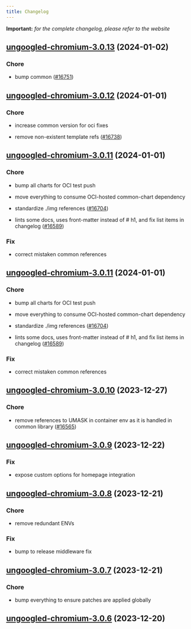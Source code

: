 ```yaml
---
title: Changelog
---
```


**Important:**
*for the complete changelog, please refer to the website*



## [ungoogled-chromium-3.0.13](https://github.com/truecharts/charts/compare/ungoogled-chromium-3.0.12...ungoogled-chromium-3.0.13) (2024-01-02)

### Chore



- bump common ([#16751](https://github.com/truecharts/charts/issues/16751))


## [ungoogled-chromium-3.0.12](https://github.com/truecharts/charts/compare/ungoogled-chromium-3.0.11...ungoogled-chromium-3.0.12) (2024-01-01)

### Chore



- increase common version for oci fixes

- remove non-existent template refs ([#16738](https://github.com/truecharts/charts/issues/16738))


## [ungoogled-chromium-3.0.11](https://github.com/truecharts/charts/compare/ungoogled-chromium-3.0.10...ungoogled-chromium-3.0.11) (2024-01-01)

### Chore



- bump all charts for OCI test push

- move everything to consume OCI-hosted common-chart dependency

- standardize ./img references ([#16704](https://github.com/truecharts/charts/issues/16704))

- lints some docs, uses front-matter instead of # h1, and fix list items in changelog ([#16589](https://github.com/truecharts/charts/issues/16589))

### Fix



- correct mistaken common references


## [ungoogled-chromium-3.0.11](https://github.com/truecharts/charts/compare/ungoogled-chromium-3.0.10...ungoogled-chromium-3.0.11) (2024-01-01)

### Chore



- bump all charts for OCI test push

- move everything to consume OCI-hosted common-chart dependency

- standardize ./img references ([#16704](https://github.com/truecharts/charts/issues/16704))

- lints some docs, uses front-matter instead of # h1, and fix list items in changelog ([#16589](https://github.com/truecharts/charts/issues/16589))

### Fix



- correct mistaken common references
## [ungoogled-chromium-3.0.10](https://github.com/truecharts/charts/compare/ungoogled-chromium-3.0.9...ungoogled-chromium-3.0.10) (2023-12-27)

### Chore

- remove references to UMASK in container env as it is handled in common library ([#16565](https://github.com/truecharts/charts/issues/16565))

## [ungoogled-chromium-3.0.9](https://github.com/truecharts/charts/compare/ungoogled-chromium-3.0.8...ungoogled-chromium-3.0.9) (2023-12-22)

### Fix

- expose custom options for homepage integration

## [ungoogled-chromium-3.0.8](https://github.com/truecharts/charts/compare/ungoogled-chromium-3.0.7...ungoogled-chromium-3.0.8) (2023-12-21)

### Chore

- remove redundant ENVs

### Fix

- bump to release middleware fix

## [ungoogled-chromium-3.0.7](https://github.com/truecharts/charts/compare/ungoogled-chromium-3.0.6...ungoogled-chromium-3.0.7) (2023-12-21)

### Chore

- bump everything to ensure patches are applied globally

## [ungoogled-chromium-3.0.6](https://github.com/truecharts/charts/compare/ungoogled-chromium-3.0.5...ungoogled-chromium-3.0.6) (2023-12-20)


